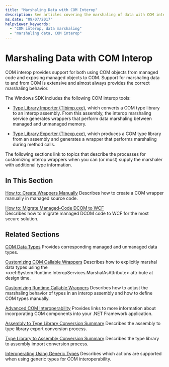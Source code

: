 ```yaml
---
title: "Marshaling Data with COM Interop"
description: See articles covering the marshaling of data with COM interop. The Tlbimp.exe and Tlbexp.exe tools convert between a COM type library and an interop assembly.
ms.date: "09/07/2017"
helpviewer_keywords: 
  - "COM interop, data marshaling"
  - "marshaling data, COM interop"
---
```

# Marshaling Data with COM Interop
COM interop provides support for both using COM objects from managed code and exposing managed objects to COM. Support for marshaling data to and from COM is extensive and almost always provides the correct marshaling behavior.  
  
 The Windows SDK includes the following COM interop tools:  
  
- [Type Library Importer (Tlbimp.exe)](../tools/tlbimp-exe-type-library-importer.md), which converts a COM type library to an interop assembly. From this assembly, the interop marshaling service generates wrappers that perform data marshaling between managed and unmanaged memory.  
  
- [Type Library Exporter (Tlbexp.exe)](../tools/tlbexp-exe-type-library-exporter.md), which produces a COM type library from an assembly and generates a wrapper that performs marshaling during method calls.  
  
 The following sections link to topics that describe the processes for customizing interop wrappers when you can (or must) supply the marshaler with additional type information.  
  
## In This Section  
[How to: Create Wrappers Manually](how-to-create-wrappers-manually.md)
Describes how to create a COM wrapper manually in managed source code.

 [How to: Migrate Managed-Code DCOM to WCF](how-to-migrate-managed-code-dcom-to-wcf.md)  
 Describes how to migrate managed DCOM code to WCF for the most secure solution.  
  
## Related Sections  
 [COM Data Types](https://docs.microsoft.com/previous-versions/dotnet/netframework-4.0/sak564ww(v=vs.100))  
 Provides corresponding managed and unmanaged data types.  
  
 [Customizing COM Callable Wrappers](https://docs.microsoft.com/previous-versions/dotnet/netframework-4.0/3bwc828w(v=vs.100))  
 Describes how to explicitly marshal data types using the <xref:System.Runtime.InteropServices.MarshalAsAttribute> attribute at design time.  
  
 [Customizing Runtime Callable Wrappers](https://docs.microsoft.com/previous-versions/dotnet/netframework-4.0/e753eftz(v=vs.100))  
 Describes how to adjust the marshaling behavior of types in an interop assembly and how to define COM types manually.  
  
 [Advanced COM Interoperability](https://docs.microsoft.com/previous-versions/dotnet/netframework-4.0/bd9cdfyx(v=vs.100))  
 Provides links to more information about incorporating COM components into your .NET Framework application.  
  
 [Assembly to Type Library Conversion Summary](https://docs.microsoft.com/previous-versions/dotnet/netframework-4.0/xk1120c3(v=vs.100))  
 Describes the assembly to type library export conversion process.  
  
 [Type Library to Assembly Conversion Summary](https://docs.microsoft.com/previous-versions/dotnet/netframework-4.0/k83zzh38(v=vs.100))  
 Describes the type library to assembly import conversion process.  
  
 [Interoperating Using Generic Types](https://docs.microsoft.com/previous-versions/dotnet/netframework-4.0/ms229590(v=vs.100))  
 Describes which actions are supported when using generic types for COM interoperability.

